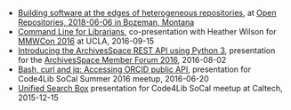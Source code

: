 + [Building software at the edges of heterogeneous repositories](https://github.com/caltechlibrary/or2018-building-at-the-edges), at [Open Repositories, 2018-06-06 in Bozeman, Montana](http://www.or2018.net/)
+ [Command Line for Librarians](https://caltechlibrary.github.io/command-line-for-librarians), co-presentation with Heather Wilson for [MMWCon 2016](https://mmwcon.org/sessions/21a) at UCLA, 2016-09-15
+ [Introducing the ArchivesSpace REST API using Python 3](https://rsdoiel.github.io/archivesspace-api-workshop), presentation for the [ArchivesSpace Member Forum 2016](https://archivesspace.atlassian.net/wiki/display/ADC/ArchivesSpace+Member+Forum+2016), 2016-08-02
+ [Bash, curl and jq: Accessing ORCID public API](https://rsdoiel.github.io/bash-curl-and-jq-presentation/), presentation for Code4Lib SoCal Summer 2016 meetup, 2016-06-20
+ [Unified Search Box](http://caltechlibrary.github.io/unified-search-box/presentation.html) presentation for Code4Lib SoCal meetup at Caltech, 2015-12-15


